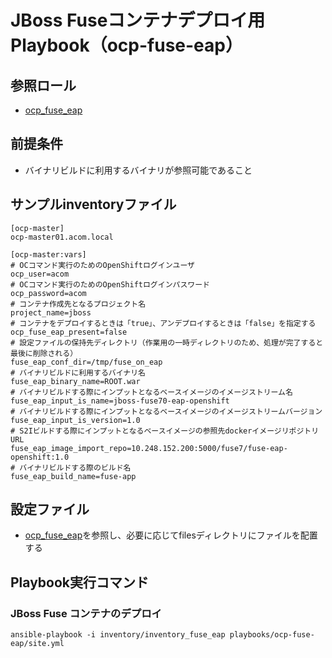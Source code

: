 # JBoss Fuseコンテナデプロイ用Playbook（ocp-fuse-eap）

## 参照ロール

- [ocp_fuse_eap](../../roles/ocp_fuse_eap/README.md)


## 前提条件

- バイナリビルドに利用するバイナリが参照可能であること

## サンプルinventoryファイル

    [ocp-master]
    ocp-master01.acom.local
     
    [ocp-master:vars]
    # OCコマンド実行のためのOpenShiftログインユーザ
    ocp_user=acom
    # OCコマンド実行のためのOpenShiftログインパスワード
    ocp_password=acom
    # コンテナ作成先となるプロジェクト名   
    project_name=jboss
    # コンテナをデプロイするときは「true」、アンデプロイするときは「false」を指定する
    ocp_fuse_eap_present=false
    # 設定ファイルの保持先ディレクトリ（作業用の一時ディレクトリのため、処理が完了すると最後に削除される）
    fuse_eap_conf_dir=/tmp/fuse_on_eap
    # バイナリビルドに利用するバイナリ名
    fuse_eap_binary_name=ROOT.war
    # バイナリビルドする際にインプットとなるベースイメージのイメージストリーム名
    fuse_eap_input_is_name=jboss-fuse70-eap-openshift
    # バイナリビルドする際にインプットとなるベースイメージのイメージストリームバージョン
    fuse_eap_input_is_version=1.0
    # S2Iビルドする際にインプットとなるベースイメージの参照先dockerイメージリポジトリURL
    fuse_eap_image_import_repo=10.248.152.200:5000/fuse7/fuse-eap-openshift:1.0
    # バイナリビルドする際のビルド名
    fuse_eap_build_name=fuse-app

## 設定ファイル
 
- [ocp_fuse_eap](../../roles/ocp_fuse_eap/README.md)を参照し、必要に応じてfilesディレクトリにファイルを配置する

## Playbook実行コマンド

### JBoss Fuse コンテナのデプロイ
    ansible-playbook -i inventory/inventory_fuse_eap playbooks/ocp-fuse-eap/site.yml
